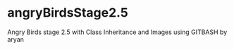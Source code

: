 # angryBirdsStage2.5
Angry Birds stage 2.5 with Class Inheritance and Images using GITBASH by aryan
